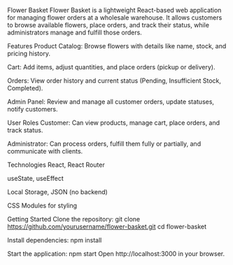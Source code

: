 Flower Basket
Flower Basket is a lightweight React-based web application for managing flower orders at a wholesale warehouse. It allows customers to browse available flowers, place orders, and track their status, while administrators manage and fulfill those orders.

Features
Product Catalog: Browse flowers with details like name, stock, and pricing history.

Cart: Add items, adjust quantities, and place orders (pickup or delivery).

Orders: View order history and current status (Pending, Insufficient Stock, Completed).

Admin Panel: Review and manage all customer orders, update statuses, notify customers.

User Roles
Customer: Can view products, manage cart, place orders, and track status.

Administrator: Can process orders, fulfill them fully or partially, and communicate with clients.

Technologies
React, React Router

useState, useEffect

Local Storage, JSON (no backend)

CSS Modules for styling

Getting Started
Clone the repository:
git clone https://github.com/yourusername/flower-basket.git
cd flower-basket

Install dependencies:
npm install

Start the application:
npm start
Open http://localhost:3000 in your browser.
